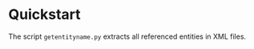 Quickstart
==========

The script `getentityname.py` extracts all referenced entities in XML files.
